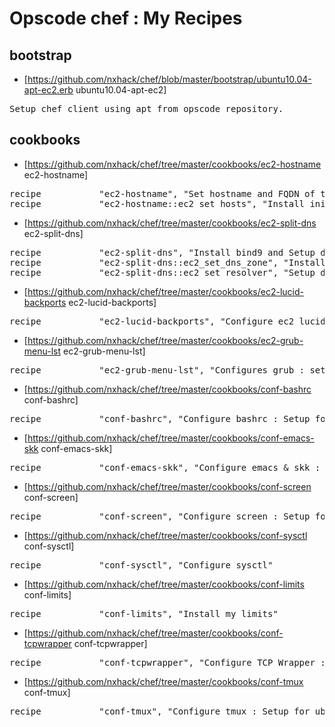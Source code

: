 # Opscode chef : My Recipes

## bootstrap

* [https://github.com/nxhack/chef/blob/master/bootstrap/ubuntu10.04-apt-ec2.erb ubuntu10.04-apt-ec2]
<pre>
Setup chef client using apt from opscode repository.
</pre>

## cookbooks

* [https://github.com/nxhack/chef/tree/master/cookbooks/ec2-hostname ec2-hostname]
<pre>
recipe           "ec2-hostname", "Set hostname and FQDN of the node."
recipe           "ec2-hostname::ec2_set_hosts", "Install init script - modify hosts file at boot time."
</pre>

* [https://github.com/nxhack/chef/tree/master/cookbooks/ec2-split-dns ec2-split-dns]
<pre>
recipe           "ec2-split-dns", "Install bind9 and Setup dns zone files for Split DNS." 
recipe           "ec2-split-dns::ec2_set_dns_zone", "Install init script - modify dns zone files at boot time." 
recipe           "ec2-split-dns::ec2_set_resolver", "Setup dns resolver related files. : /etc/resolv.conf /etc/dhcp3/dhclient.conf"
</pre>

* [https://github.com/nxhack/chef/tree/master/cookbooks/ec2-lucid-backports ec2-lucid-backports]
<pre>
recipe           "ec2-lucid-backports", "Configure ec2 lucid backports repository"
</pre>

* [https://github.com/nxhack/chef/tree/master/cookbooks/ec2-grub-menu-lst ec2-grub-menu-lst]
<pre>
recipe           "ec2-grub-menu-lst", "Configures grub : setup kernel options"
</pre>

* [https://github.com/nxhack/chef/tree/master/cookbooks/conf-bashrc conf-bashrc]
<pre>
recipe           "conf-bashrc", "Configure bashrc : Setup for ubuntu account."
</pre>

* [https://github.com/nxhack/chef/tree/master/cookbooks/conf-emacs-skk conf-emacs-skk]
<pre>
recipe           "conf-emacs-skk", "Configure emacs & skk : Setup for ubuntu account."
</pre>

* [https://github.com/nxhack/chef/tree/master/cookbooks/conf-screen conf-screen]
<pre>
recipe           "conf-screen", "Configure screen : Setup for ubuntu account."
</pre>

* [https://github.com/nxhack/chef/tree/master/cookbooks/conf-sysctl conf-sysctl]
<pre>
recipe           "conf-sysctl", "Configure sysctl"
</pre>

* [https://github.com/nxhack/chef/tree/master/cookbooks/conf-limits conf-limits]
<pre>
recipe           "conf-limits", "Install my limits"
</pre>

* [https://github.com/nxhack/chef/tree/master/cookbooks/conf-tcpwrapper conf-tcpwrapper]
<pre>
recipe           "conf-tcpwrapper", "Configure TCP Wrapper : Setup /etc/hosts.allow file."
</pre>

* [https://github.com/nxhack/chef/tree/master/cookbooks/conf-tmux conf-tmux]
<pre>
recipe           "conf-tmux", "Configure tmux : Setup for ubuntu account."
</pre>
